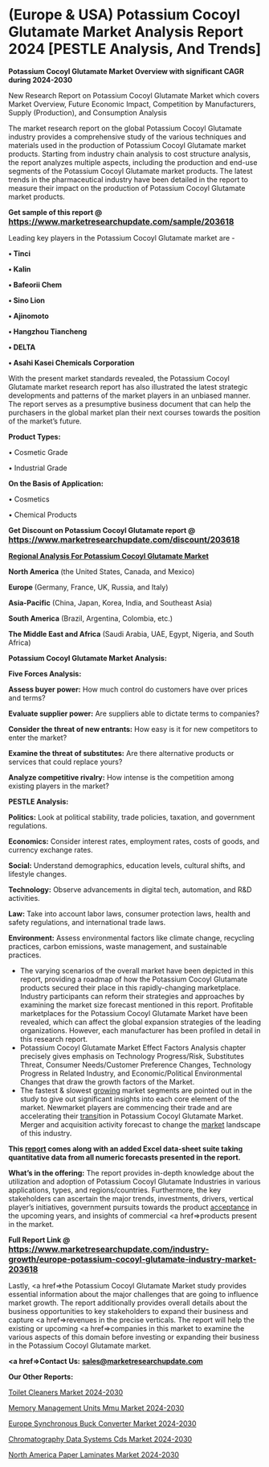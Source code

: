 # (Europe & USA) Potassium Cocoyl Glutamate Market Analysis Report 2024 [PESTLE Analysis, And Trends]

<strong>Potassium Cocoyl Glutamate Market Overview with significant CAGR during 2024-2030</strong>

New Research Report on Potassium Cocoyl Glutamate Market which covers Market Overview, Future Economic Impact, Competition by Manufacturers, Supply (Production), and Consumption Analysis

The market research report on the global Potassium Cocoyl Glutamate industry provides a comprehensive study of the various techniques and materials used in the production of Potassium Cocoyl Glutamate market products. Starting from industry chain analysis to cost structure analysis, the report analyzes multiple aspects, including the production and end-use segments of the Potassium Cocoyl Glutamate market products. The latest trends in the pharmaceutical industry have been detailed in the report to measure their impact on the production of Potassium Cocoyl Glutamate market products.

<strong>Get sample of this report @ <a href=https://www.marketresearchupdate.com/sample/203618><font size=3 color=#0000ff>https://www.marketresearchupdate.com/sample/203618</font></a></strong>

Leading key players in the Potassium Cocoyl Glutamate market are -

<strong>• Tinci

• Kalin

• Bafeorii Chem

• Sino Lion

• Ajinomoto

• Hangzhou Tiancheng

• DELTA

• Asahi Kasei Chemicals Corporation</strong>

With the present market standards revealed, the Potassium Cocoyl Glutamate market research report has also illustrated the latest strategic developments and patterns of the market players in an unbiased manner. The report serves as a presumptive business document that can help the purchasers in the global market plan their next courses towards the position of the market’s future.

<strong>Product Types:</strong>

• Cosmetic Grade

• Industrial Grade

<strong>On the Basis of Application:</strong>

• Cosmetics

• Chemical Products

<strong>Get Discount on Potassium Cocoyl Glutamate report @ <a href=https://www.marketresearchupdate.com/discount/203618><font size=3 color=#0000ff>https://www.marketresearchupdate.com/discount/203618</font></a></strong>

<strong><u><b>Regional Analysis For Potassium Cocoyl Glutamate Market</b></u></strong>

<strong><b>North America</b></strong> (the United States, Canada, and Mexico)

<strong><b>Europe </b></strong>(Germany, France, UK, Russia, and Italy)

<strong><b>Asia-Pacific</b></strong> (China, Japan, Korea, India, and Southeast Asia)

<strong><b>South America</b></strong> (Brazil, Argentina, Colombia, etc.)

<strong><b>The Middle East and Africa</b></strong> (Saudi Arabia, UAE, Egypt, Nigeria, and South Africa)

<strong>Potassium Cocoyl Glutamate Market Analysis:</strong>

<strong>Five Forces Analysis:</strong>

<strong>Assess buyer power:</strong> How much control do customers have over prices and terms?

<strong>Evaluate supplier power:</strong> Are suppliers able to dictate terms to companies?

<strong>Consider the threat of new entrants:</strong> How easy is it for new competitors to enter the market?

<strong>Examine the threat of substitutes:</strong> Are there alternative products or services that could replace yours?

<strong>Analyze competitive rivalry:</strong> How intense is the competition among existing players in the market?

<strong>PESTLE Analysis:</strong>

<strong>Politics:</strong> Look at political stability, trade policies, taxation, and government regulations.

<strong>Economics:</strong> Consider interest rates, employment rates, costs of goods, and currency exchange rates.

<strong>Social:</strong> Understand demographics, education levels, cultural shifts, and lifestyle changes.

<strong>Technology:</strong> Observe advancements in digital tech, automation, and R&D activities.

<strong>Law:</strong> Take into account labor laws, consumer protection laws, health and safety regulations, and international trade laws.

<strong>Environment:</strong> Assess environmental factors like climate change, recycling practices, carbon emissions, waste management, and sustainable practices.

<ul>
  <li>The varying scenarios of the overall market have been depicted in this report, providing a roadmap of how the Potassium Cocoyl Glutamate products secured their place in this rapidly-changing marketplace. Industry participants can reform their strategies and approaches by examining the market size forecast mentioned in this report. Profitable marketplaces for the Potassium Cocoyl Glutamate Market have been revealed, which can affect the global expansion strategies of the leading organizations. However, each manufacturer has been profiled in detail in this research report.</li>
  <li>Potassium Cocoyl Glutamate Market Effect Factors Analysis chapter precisely gives emphasis on Technology Progress/Risk, Substitutes Threat, Consumer Needs/Customer Preference Changes, Technology Progress in Related Industry, and Economic/Political Environmental Changes that draw the growth factors of the Market.</li>
  <li>The fastest &amp; slowest <a href=ASDF991299>growing</a> market segments are pointed out in the study to give out significant insights into each core element of the market. Newmarket players are commencing their trade and are accelerating their <a href=>trans</a>ition in Potassium Cocoyl Glutamate Market. Merger and acquisition activity forecast to change the <a href=>market</a> landscape of this industry.</li>
</ul>
<strong>This <a href=>report</a> comes along with an added Excel data-sheet suite taking quantitative data from all numeric forecasts presented in the report.</strong>

<strong>What’s in the offering:</strong> The report provides in-depth knowledge about the utilization and adoption of Potassium Cocoyl Glutamate Industries in various applications, types, and regions/countries. Furthermore, the key stakeholders can ascertain the major trends, investments, drivers, vertical player’s initiatives, government pursuits towards the product <a href=ASDF881288>acceptance</a> in the upcoming years, and insights of commercial <a href=>products</a> present in the market.

<strong>Full Report Link @ <a href=https://www.marketresearchupdate.com/industry-growth/europe-potassium-cocoyl-glutamate-industry-market-203618><font size=3 color=#0000ff>https://www.marketresearchupdate.com/industry-growth/europe-potassium-cocoyl-glutamate-industry-market-203618</font></a></strong>

Lastly, <a href=>the</a> Potassium Cocoyl Glutamate Market study provides essential information about the major challenges that are going to influence market growth. The report additionally provides overall details about the business opportunities to key stakeholders to expand their business and capture <a href=>revenues</a> in the precise verticals. The report will help the existing or upcoming <a href=>companies</a> in this market to examine the various aspects of this domain before investing or expanding their business in the Potassium Cocoyl Glutamate market.

<strong><a href=><strong>Contact Us:</strong></a></strong>
<strong>sales@marketresearchupdate.com</strong>

<strong>Our Other Reports:</strong>

<a href=https://www.linkedin.com/pulse/toilet-cleaners-market-trends-2023-key-takeaways>Toilet Cleaners Market 2024-2030</a>

<a href=https://www.linkedin.com/pulse/memory-management-units-mmu-market-sizing-up-anticipating>Memory Management Units Mmu Market 2024-2030</a>

<a href=https://www.linkedin.com/pulse/europe-synchronous-buck-converter-market-2030-see-huge>Europe Synchronous Buck Converter Market 2024-2030</a>

<a href=https://www.linkedin.com/pulse/chromatography-data-systems-cds-market-ilqff/>Chromatography Data Systems Cds Market 2024-2030</a>

<a href=https://www.linkedin.com/pulse/north-america-paper-laminates-market-2023-challenges-0yczf/>North America Paper Laminates Market 2024-2030</a>


